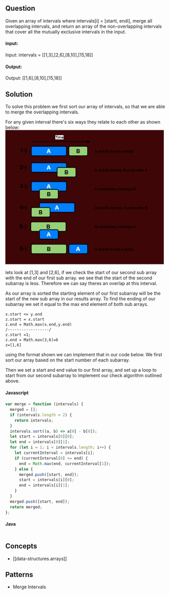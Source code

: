 
## Question

Given an array of intervals where intervals[i] = [starti, endi], merge all overlapping intervals, and return an array of the non-overlapping intervals that cover all the mutually exclusive intervals in the input.

#### input:

Input: intervals = [[1,3],[2,6],[8,10],[15,18]]

#### Output:

Output: [[1,6],[8,10],[15,18]]

## Solution

To solve this problem we first sort our array of intervals, so that we are able to merge the overlapping intervals.

For any given interval there's six ways they relate to each other as shown below:
![](/assets/images/2022-02-21-15-31-32.png)

lets look at [1,3] and [2,6], if we check the start of our second sub array with the end of our first sub array. we see that the start of the second subarray is less. Therefore we can say theres an overlap at this interval.

As our array is sorted the starting element of our first subarray will be the start of the new sub array in our results array. To find the ending of our subarray we set it equal to the max end element of both sub arrays.

```terminal
x.start <= y.end
z.start = x.start
z.end = Math.max(x.end,y.end)
/------------------/
z.start =1;
z.end = Math.max(3,6)=6
z=[1,6]
```

using the format shown we can implement that in our code below. We first sort our array based on the start number of each subarray.

Then we set a start and end value to our first array, and set up a loop to start from our second subarray to implement our check algorithm outlined above.

#### Javascript

```javascript
var merge = function (intervals) {
  merged = [];
  if (intervals.length < 2) {
    return intervals;
  }
  intervals.sort((a, b) => a[0] - b[0]);
  let start = intervals[0][0];
  let end = intervals[0][1];
  for (let i = 1; i < intervals.length; i++) {
    let currentInterval = intervals[i];
    if (currentInterval[0] <= end) {
      end = Math.max(end, currentInterval[1]);
    } else {
      merged.push([start, end]);
      start = intervals[i][0];
      end = intervals[i][1];
    }
  }
  merged.push([start, end]);
  return merged;
};
```

#### Java

```java

```

## Concepts

- [[data-structures.arrays]]

## Patterns

- Merge Intervals
